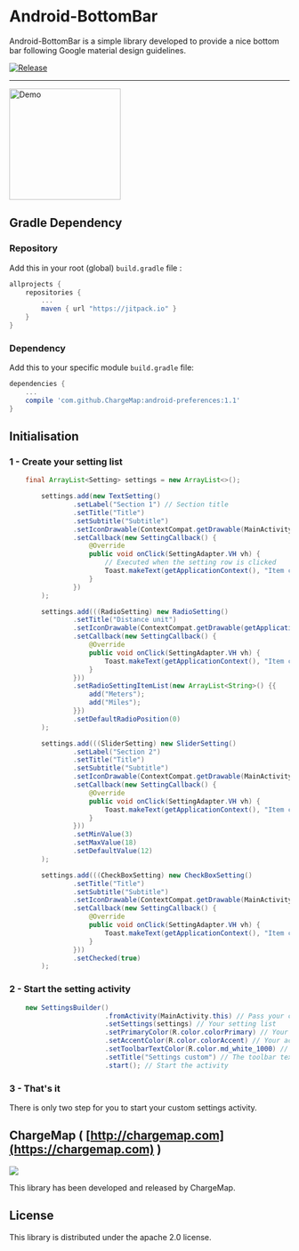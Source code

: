 # Android-BottomBar

Android-BottomBar is a simple library developed to provide a nice bottom bar following Google material design guidelines.

[![Release](https://jitpack.io/v/ChargeMap/android-preferences.svg)](https://jitpack.io/v/ChargeMap/android-preferences.svg)

---

<img src="https://github.com/ChargeMap/android-preferences/blob/master/art/demo.png" alt="Demo" style="width: 200px;"/>

## Gradle Dependency

### Repository

Add this in your root (global) `build.gradle` file :

```gradle
allprojects {
	repositories {
		...
		maven { url "https://jitpack.io" }
	}
}
```

### Dependency

Add this to your specific module `build.gradle` file:

```gradle
dependencies {
	...
	compile 'com.github.ChargeMap:android-preferences:1.1'
}
```

## Initialisation

### 1 -  Create your setting list


```java
    final ArrayList<Setting> settings = new ArrayList<>();

        settings.add(new TextSetting()
                .setLabel("Section 1") // Section title
                .setTitle("Title")
                .setSubtitle("Subtitle")
                .setIconDrawable(ContextCompat.getDrawable(MainActivity.this, android.R.drawable.ic_media_pause)) // Setting icon
                .setCallback(new SettingCallback() {
                    @Override
                    public void onClick(SettingAdapter.VH vh) {
                    	// Executed when the setting row is clicked
                        Toast.makeText(getApplicationContext(), "Item clicked", Toast.LENGTH_LONG).show();
                    }
                })
        );

        settings.add(((RadioSetting) new RadioSetting()
                .setTitle("Distance unit")
                .setIconDrawable(ContextCompat.getDrawable(getApplicationContext(), android.R.drawable.ic_media_pause))
                .setCallback(new SettingCallback() {
                    @Override
                    public void onClick(SettingAdapter.VH vh) {
                        Toast.makeText(getApplicationContext(), "Item clicked", Toast.LENGTH_LONG).show();
                    }
                }))
                .setRadioSettingItemList(new ArrayList<String>() {{
                    add("Meters");
                    add("Miles");
                }})
                .setDefaultRadioPosition(0)
        );

        settings.add(((SliderSetting) new SliderSetting()
                .setLabel("Section 2")
                .setTitle("Title")
                .setSubtitle("Subtitle")
                .setIconDrawable(ContextCompat.getDrawable(MainActivity.this, android.R.drawable.ic_media_pause))
                .setCallback(new SettingCallback() {
                    @Override
                    public void onClick(SettingAdapter.VH vh) {
                        Toast.makeText(getApplicationContext(), "Item clicked", Toast.LENGTH_LONG).show();
                    }
                }))
                .setMinValue(3)
                .setMaxValue(18)
                .setDefaultValue(12)
        );

        settings.add(((CheckBoxSetting) new CheckBoxSetting()
                .setTitle("Title")
                .setSubtitle("Subtitle")
                .setIconDrawable(ContextCompat.getDrawable(MainActivity.this, android.R.drawable.ic_delete))
                .setCallback(new SettingCallback() {
                    @Override
                    public void onClick(SettingAdapter.VH vh) {
                        Toast.makeText(getApplicationContext(), "Item clicked", Toast.LENGTH_LONG).show();
                    }
                }))
                .setChecked(true)
        );
```

### 2 - Start the setting activity


```java
    new SettingsBuilder()
                        .fromActivity(MainActivity.this) // Pass your current activity
                        .setSettings(settings) // Your setting list
                        .setPrimaryColor(R.color.colorPrimary) // Your primary color
                        .setAccentColor(R.color.colorAccent) // Your accent color
                        .setToolbarTextColor(R.color.md_white_1000) // The color for the toolbar text and icons
                        .setTitle("Settings custom") // The toolbar text
                        .start(); // Start the activity
```

### 3 - That's it 

There is only two step for you to start your custom settings activity.

## ChargeMap ( [http://chargemap.com](https://chargemap.com) )

<img src="https://chargemap.com/img/logo.png" />

 This library has been developed and released by ChargeMap.

## License

This library is distributed under the apache 2.0 license.